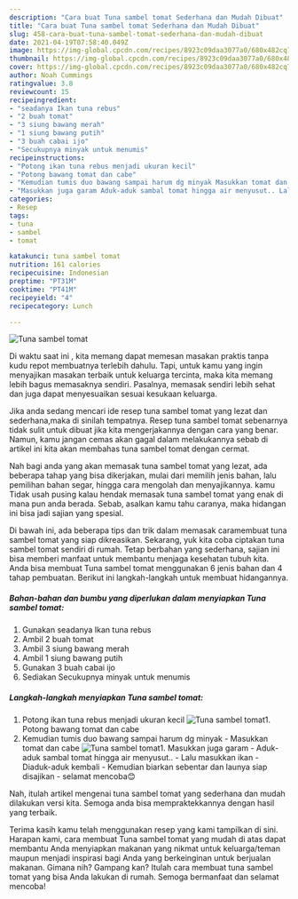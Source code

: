 ```yaml
---
description: "Cara buat Tuna sambel tomat Sederhana dan Mudah Dibuat"
title: "Cara buat Tuna sambel tomat Sederhana dan Mudah Dibuat"
slug: 458-cara-buat-tuna-sambel-tomat-sederhana-dan-mudah-dibuat
date: 2021-04-19T07:58:40.049Z
image: https://img-global.cpcdn.com/recipes/8923c09daa3077a0/680x482cq70/tuna-sambel-tomat-foto-resep-utama.jpg
thumbnail: https://img-global.cpcdn.com/recipes/8923c09daa3077a0/680x482cq70/tuna-sambel-tomat-foto-resep-utama.jpg
cover: https://img-global.cpcdn.com/recipes/8923c09daa3077a0/680x482cq70/tuna-sambel-tomat-foto-resep-utama.jpg
author: Noah Cummings
ratingvalue: 3.8
reviewcount: 15
recipeingredient:
- "seadanya Ikan tuna rebus"
- "2 buah tomat"
- "3 siung bawang merah"
- "1 siung bawang putih"
- "3 buah cabai ijo"
- "Secukupnya minyak untuk menumis"
recipeinstructions:
- "Potong ikan tuna rebus menjadi ukuran kecil"
- "Potong bawang tomat dan cabe"
- "Kemudian tumis duo bawang sampai harum dg minyak Masukkan tomat dan cabe"
- "Masukkan juga garam Aduk-aduk sambal tomat hingga air menyusut.. Lalu masukkan ikan Diaduk-aduk kembali  Kemudian biarkan sebentar dan launya siap disajikan selamat mencoba😊"
categories:
- Resep
tags:
- tuna
- sambel
- tomat

katakunci: tuna sambel tomat 
nutrition: 161 calories
recipecuisine: Indonesian
preptime: "PT31M"
cooktime: "PT41M"
recipeyield: "4"
recipecategory: Lunch

---
```



![Tuna sambel tomat](https://img-global.cpcdn.com/recipes/8923c09daa3077a0/680x482cq70/tuna-sambel-tomat-foto-resep-utama.jpg)

Di waktu  saat ini , kita memang dapat memesan masakan praktis tanpa kudu repot membuatnya terlebih dahulu. Tapi, untuk kamu yang ingin menyajikan masakan terbaik untuk keluarga tercinta, maka kita memang lebih bagus memasaknya sendiri. Pasalnya, memasak sendiri lebih sehat dan juga dapat menyesuaikan sesuai kesukaan keluarga.

Jika anda sedang mencari ide resep tuna sambel tomat yang lezat dan sederhana,maka di sinilah tempatnya. Resep tuna sambel tomat  sebenarnya tidak sulit untuk dibuat jika kita mengerjakannya dengan cara yang benar. Namun, kamu jangan cemas akan gagal dalam melakukannya 
sebab di artikel ini kita akan membahas tuna sambel tomat dengan cermat.  



Nah bagi anda yang akan memasak tuna sambel tomat yang lezat, ada beberapa tahap yang bisa dikerjakan, mulai dari memilih jenis bahan, lalu pemilihan bahan segar, hingga cara mengolah dan menyajikannya. kamu Tidak usah pusing kalau hendak memasak tuna sambel tomat yang enak di mana pun anda berada. Sebab, asalkan kamu  tahu caranya, maka hidangan ini bisa jadi sajian yang spesial.

Di bawah ini, ada beberapa tips dan trik dalam memasak caramembuat tuna sambel tomat yang siap dikreasikan. Sekarang, yuk kita coba ciptakan tuna sambel tomat sendiri di rumah. Tetap berbahan yang sederhana, sajian ini bisa memberi manfaat untuk membantu menjaga kesehatan tubuh kita. Anda bisa membuat Tuna sambel tomat menggunakan 6 jenis bahan dan 4 tahap pembuatan. Berikut ini langkah-langkah untuk membuat hidangannya.

<!--inarticleads1-->

##### Bahan-bahan dan bumbu yang diperlukan dalam menyiapkan Tuna sambel tomat:

1. Gunakan seadanya Ikan tuna rebus
1. Ambil 2 buah tomat
1. Ambil 3 siung bawang merah
1. Ambil 1 siung bawang putih
1. Gunakan 3 buah cabai ijo
1. Sediakan Secukupnya minyak untuk menumis




<!--inarticleads2-->

##### Langkah-langkah menyiapkan Tuna sambel tomat:

1. Potong ikan tuna rebus menjadi ukuran kecil
<img src="https://img-global.cpcdn.com/steps/48e4626e7bfc399d/160x128cq70/tuna-sambel-tomat-langkah-memasak-1-foto.jpg" alt="Tuna sambel tomat">1. Potong bawang tomat dan cabe
1. Kemudian tumis duo bawang sampai harum dg minyak - Masukkan tomat dan cabe
<img src="https://img-global.cpcdn.com/steps/0d22fd982ce96290/160x128cq70/tuna-sambel-tomat-langkah-memasak-3-foto.jpg" alt="Tuna sambel tomat">1. Masukkan juga garam - Aduk-aduk sambal tomat hingga air menyusut.. - Lalu masukkan ikan - Diaduk-aduk kembali  - Kemudian biarkan sebentar dan launya siap disajikan - selamat mencoba😊




Nah, itulah artikel mengenai  tuna sambel tomat  yang sederhana dan mudah dilakukan versi kita. Semoga anda bisa mempraktekkannya dengan hasil yang terbaik. 

Terima kasih kamu telah menggunakan resep yang kami tampilkan di sini. Harapan kami, cara membuat  Tuna sambel tomat yang mudah di atas dapat membantu Anda menyiapkan makanan yang nikmat untuk keluarga/teman maupun menjadi inspirasi bagi Anda yang berkeinginan untuk berjualan makanan. Gimana nih? Gampang kan? Itulah cara membuat tuna sambel tomat yang bisa Anda lakukan di rumah. Semoga bermanfaat dan selamat mencoba!

